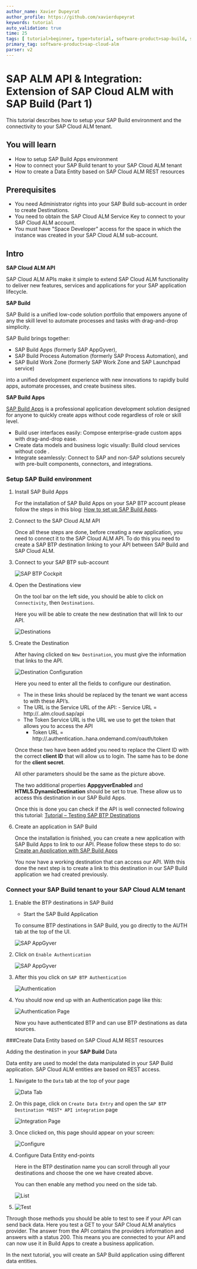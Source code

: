 ```yaml
---
author_name: Xavier Dupeyrat
author_profile: https://github.com/xavierdupeyrat
keywords: tutorial
auto_validation: true
time: 25
tags: [ tutorial>beginner, type>tutorial, software-product>sap-build, software-product>sap-build-apps--enterprise-edition ]
primary_tag: software-product>sap-cloud-alm
parser: v2
---
```


# SAP ALM API & Integration: Extension of SAP Cloud ALM with SAP Build (Part 1)
<!-- description --> This tutorial describes how to setup your SAP Build environment and the connectivity to your SAP Cloud ALM tenant.


## You will learn
- How to setup SAP Build Apps environment
- How to connect your SAP Build tenant to your SAP Cloud ALM tenant
- How to create a Data Entity based on SAP Cloud ALM REST resources

## Prerequisites
- You need Administrator rights into your SAP Build sub-account in order to create Destinations.
- You need to obtain the SAP Cloud ALM Service Key to connect to your SAP Cloud ALM account.
- You must have "Space Developer" access for the space in which the instance was created in your SAP Cloud ALM sub-account.


## Intro
**SAP Cloud ALM API**

SAP Cloud ALM APIs make it simple to extend SAP Cloud ALM functionality to deliver new features, services and applications for your SAP application lifecycle.

**SAP Build**

SAP Build is a unified low-code solution portfolio that empowers anyone of any the skill level to automate processes and tasks with drag-and-drop simplicity.

SAP Build brings together:

- SAP Build Apps (formerly SAP AppGyver),
- SAP Build Process Automation (formerly SAP Process Automation), and
- SAP Build Work Zone (formerly SAP Work Zone and SAP Launchpad service)

into a unified development experience with new innovations to rapidly build apps, automate processes, and create business sites.

**SAP Build Apps**

[SAP Build Apps](https://www.sap.com/products/technology-platform/no-code-app-builder.html) is a professional application development solution designed for anyone to quickly create apps without code regardless of role or skill level.

- Build user interfaces easily: Compose enterprise-grade custom apps with drag-and-drop ease.
- Create data models and business logic visually: Build cloud services without code .
- Integrate seamlessly: Connect to SAP and non-SAP solutions securely with pre-built components, connectors, and integrations.


### Setup SAP Build environment

1.  Install SAP Build Apps
   
     For the installation of SAP Build Apps on your SAP BTP account please follow the steps in this blog: [How to set up SAP Build Apps](https://blogs.sap.com/2021/12/16/how-to-set-up-appgyver-in-your-business-technology-platform-subaccount/).

2.  Connect to the SAP Cloud ALM API
   
     Once all these steps are done, before creating a new application, you need to connect it to the SAP Cloud ALM API. To do this you need to create a SAP BTP destination linking to your API between SAP Build and SAP Cloud ALM.

3.  Connect to your SAP BTP sub-account

     ![SAP BTP Cockpit](NewPic4.png)

4.  Open the Destinations view

     On the tool bar on the left side, you should be able to click on `Connectivity`, then `Destinations`.

     Here you will be able to create the new destination that will link to our API.

     ![Destinations](Picture-2-2.jpg)

5.  Create the Destination
    
     After having clicked on `New Destination`, you must give the information that links to the API.

     ![Destination Configuration](Picture-2-8.png)

     Here you need to enter all the fields to configure our destination.

      - The <tenant> in these links should be replaced by the tenant we want access to with these API’s.
      -  The URL is the Service URL of the API:
        - Service URL = http://<tenant>.<region>.alm.cloud.sap/api
      - The Token Service URL is the URL we use to get the token that allows you to access the API
        - Token URL = http://<tenant>.authentication.<region>.hana.ondemand.com/oauth/token

     Once these two have been added you need to replace the Client ID with the correct **client ID** that will allow us to login. The same has to be done for the **client secret**.

     All other parameters should be the same as the picture above.

     The two additional properties **AppgyverEnabled** and **HTML5.DynamicDestination** should be set to true. These allow us to access this destination in our SAP Build Apps.

     Once this is done you can check if the API is well connected following this tutorial: [Tutorial – Testing SAP BTP Destinations](https://community.sap.com/media/sap-tech-bytes/tutorial---testing-sap-btp-destinations)

6.  Create an application in SAP Build

     Once the installation is finished, you can create a new application with SAP Build Apps to link to our API. Please follow these steps to do so: [Create an Application with SAP Build Apps](appgyver-create-application)

     You now have a working destination that can access our API. With this done the next step is to create a link to this destination in our SAP Build application we had created previously.

### Connect your SAP Build tenant to your SAP Cloud ALM tenant

1. Enable the BTP destinations in SAP Build

     - Start the SAP Build Application

    To consume BTP destinations in SAP Build, you go directly to the AUTH tab at the top of the UI.

    ![SAP AppGyver](Picture-3-1.jpg)

2.  Click on `Enable Authentication`
  
    ![SAP AppGyver](Picture-4-2.jpg)

3. After this you click on `SAP BTP Authentication`

    ![Authentication](Picture-5-1.jpg)

4. You should now end up with an Authentication page like this:

    ![Authentication Page](Picture-6-3.jpg)

    Now you have authenticated BTP and can use BTP destinations as data sources.

###Create Data Entity based on SAP Cloud ALM REST resources

Adding the destination in your **SAP Build** Data

Data entity are used to model the data manipulated in your SAP Build application.  SAP Cloud ALM entities are based on REST access.

1. Navigate to the `Data` tab at the top of your page

    ![Data Tab](Picture-7.jpg)

2. On this page, click on `Create Data Entry` and open the `SAP BTP Destination *REST* API integration` page

    ![Integration Page](Picture-8.jpg)

3. Once clicked on, this page should appear on your screen:

    ![Configure](Picture-9.jpg)

4. Configure Data Entity end-points

    Here in the BTP destination name you can scroll through all your destinations and choose the one we have created above.

    You can then enable any method you need on the side tab.

    ![List](Picture-10.jpg)

5.  ![Test](Picture-11.jpg)

Through those methods you should be able to test to see if your API can send back data. Here you test a GET to your SAP Cloud ALM analytics provider. The answer from the API contains the providers information and answers with a status 200. This means you are connected to your API and can now use it in Build Apps to create a business application.

In the next tutorial, you will create an SAP Build application using different data entities.
